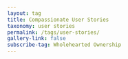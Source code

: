 ```yaml
---
layout: tag
title: Compassionate User Stories
taxonomy: user stories
permalink: /tags/user-stories/
gallery-link: false
subscribe-tag: Wholehearted Ownership
---
```

